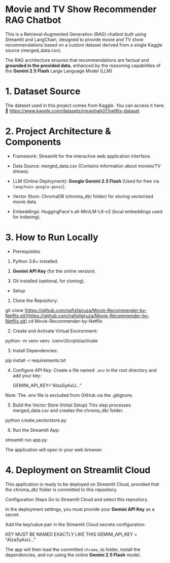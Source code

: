 # Movie and TV Show Recommender RAG Chatbot
This is a Retrieval-Augmented Generation (RAG) chatbot built using Streamlit and LangChain, designed to provide movie and TV show recommendations based on a custom dataset derived from a single Kaggle source (merged_data.csv).

The RAG architecture ensures that recommendations are factual and **grounded in the provided data**, enhanced by the reasoning capabilities of the **Gemini 2.5 Flash** Large Language Model (LLM)

# 1. Dataset Source
The dataset used in this project comes from Kaggle. You can access it here: 🔗 https://www.kaggle.com/datasets/mirajshah07/netflix-dataset
  
# 2. Project Architecture & Components
- Framework: Streamlit for the interactive web application interface.

- Data Source: merged_data.csv (Contains information about movies/TV shows).

- LLM (Online Deployment): **Google Gemini 2.5 Flash** (Used for free via `langchain-google-genai`).

- Vector Store: ChromaDB (chroma_db/ folder) for storing vectorized movie data.

- Embeddings: HuggingFace's all-MiniLM-L6-v2 (local embeddings used for indexing).

# 3. How to Run Locally
- Prerequisites
1. Python 3.8+ installed.

2. **Gemini API Key** (for the online version).

3. Git installed (optional, for cloning).

- Setup
1. Clone the Repository:

git clone [https://github.com/nafisfairuza/Movie-Recommender-by-Netflix.git](https://github.com/nafisfairuza/Movie-Recommender-by-Netflix.git)
cd Movie-Recommender-by-Netflix

2. Create and Activate Virtual Environment:

python -m venv venv
.\venv\Scripts\activate

3. Install Dependencies:

pip install -r requirements.txt

4. Configure API Key:
Create a file named `.env` in the root directory and add your key:

    GEMINI_API_KEY="AIzaSyAxlJ..."

Note: The .env file is excluded from GitHub via the .gitignore.

5. Build the Vector Store (Initial Setup)
This step processes merged_data.csv and creates the chroma_db/ folder.

python create_vectorstore.py

6. Run the Streamlit App:

streamlit run app.py

The application will open in your web browser.

# 4. Deployment on Streamlit Cloud
This application is ready to be deployed on Streamlit Cloud, provided that the chroma_db/ folder is committed to this repository.

Configuration Steps
Go to Streamlit Cloud and select this repository.

In the deployment settings, you must provide your **Gemini API Key** as a secret.

Add the key/value pair in the Streamlit Cloud secrets configuration:

KEY MUST BE NAMED EXACTLY LIKE THIS
    GEMINI_API_KEY = "AIzaSyAxlJ..." 

The app will then load the committed `chroma_db` folder, install the dependencies, and run using the online **Gemini 2.5 Flash** model.
